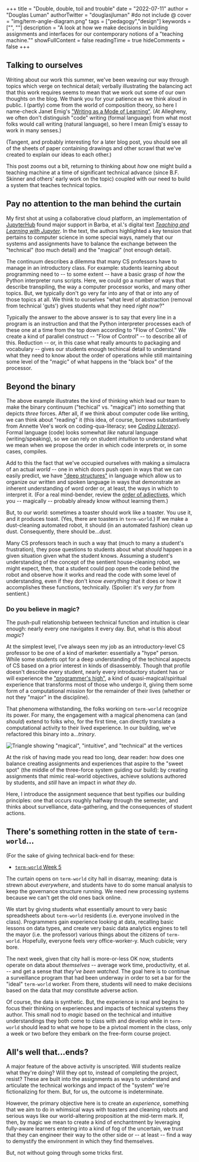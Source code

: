 +++
title = "Double, double, toil and trouble"
date = "2022-07-11"
author = "Douglas Luman"
authorTwitter = "douglasjluman" #do not include @
cover = "img/term-angle-diagram.png"
tags = ["pedagogy","design"]
keywords = ["", ""]
description = "A look at how we make decisions in building assignments and interfaces for our contemporary notions of a \"teaching machine.\""
showFullContent = false
readingTime = true
hideComments = false
+++

## Talking to ourselves

Writing about our work this summer, we've been weaving our way through topics 
which verge on technical detail; verbally illustrating the balancing act that
this work requires seems to mean that we work out some of our own thoughts on
the blog. We thank you for your patience as we think aloud in public. I (partly)
come from the world of composition theory, so here I name-check Janet Emig's
["Writing as a Mode of Learning"](https://www.jstor.org/stable/356095). (At
Allegheny, we often don't distinguish "code" writing (formal language) from what
most folks would call writing (natural language), so here I mean Emig's essay to
work in many senses.)

(Tangent, and probably interesting for a later blog post, you should see all of the
sheets of paper containing drawings and other scrawl that we've created to explain
our ideas to each other.)

This post zooms out a bit, returning to thinking about _how_ one might build a teaching
machine at a time of significant technical advance (since B.F. Skinner and others' early
work on the topic) coupled with our need to build a system that teaches technical topics.

## Pay no attention to the man behind the curtain

My first shot at using a collaborative cloud platform, an implementation of 
[JupyterHub](https://jupyter.org/hub) found major support in Barba, et al.'s digital text 
[_Teaching and Learning with Jupyter_](https://jupyter4edu.github.io/jupyter-edu-book/). In
the text, the authors highlighted a key tension that pertains to computer science in some
special ways, namely that our systems and assignments have to balance the exchange between
the "technical" (too much detail) and the "magical" (not enough detail). 

The continuum describes a dilemma that many CS professors have to manage in an introductory class.
For example: students learning about programming need to -- to some extent -- have a basic grasp
of _how_ the Python interpreter runs scripts. Here, we could go a number of ways that describe
transpiling, the way a computer processor works, and many other topics. But, we typically don't go 
very far into any of that or into any of those topics at all. We think to ourselves "what level
of abstraction (removal from technical 'guts') gives students what they need _right now_?" 

Typically the answer to the above answer is to say that every line in a program is an instruction and
that the Python interpreter processes each of these one at a time from the top down according to "Flow
of Control." We create a kind of parallel construct -- "Flow of Control" -- to describe all of this.
Reduction -- or, in this case what really amounts to packaging and vocabulary -- gives our students 
enough techincal detail to understand what they need to know about the order of operations while still
maintaining some level of the "magic" of what happens in the "black box" of the processor.

## Beyond the binary

The above example illustrates the kind of thinking which lead our team to make the binary continuum 
("techical" vs. "magical") into something that depicts _three_ forces. After all, if we think about
computer code like writing, we can think about "reading" it (this idea, of course, borrows substantively
from Annette Vee's work on coding-qua-literacy; see [_Coding Literacy_](https://mitpress.mit.edu/books/coding-literacy)).
Formal language (code) looks somewhat _like_ natural language (writing/speaking), so we can rely on
student _intuition_ to understand what we mean when we propose the order in which code interprets or,
in some cases, compiles.

Add to this the fact that we've occupied ourselves with making a simulacra of an actual _world_ -- one
in which doors push open in ways that we can easily predict, we have ["deep structures"](https://en.wikipedia.org/wiki/Deep_structure_and_surface_structure)
in language which allow us to organize our written and spoken language in ways that demonstrate an inherent
understanding of word order or, at least, the ways in which to interpret it. (For a real mind-bender, review
the [order of adjectives](https://owl.excelsior.edu/grammar-essentials/parts-of-speech/adjectives/order-of-adjectives/),
which you -- magically -- probably already know without learning them.)

But, to our world: sometimes a toaster should work like a toaster. You use it, and it produces toast. (Yes,
there are toasters in `term-world`.) If we make a dust-cleaning automated robot, it should (in an automated fashion)
clean up dust. Consequently, there should be..._dust_.

Many CS professors teach in such a way that (much to many a student's frustration), they pose questions to students
about what _should_ happen in a given situation given what the student knows. Assuming a student's understanding
of the concept of the sentient house-cleaning robot, we might expect, then, that a student could pop open the 
code behind the robot and observe how it works and read the code with some level of understanding, even if
they don't know _everything_ that it does or how it accomplishes these functions, technically. (Spolier: it's _very far_ from sentient.)

### Do you believe in magic?

The push-pull relationship between technical function and intuition is clear enough: nearly every one navigates it
every day. But, what is this about _magic_? 

At the simplest level, I've always seen my job as an introductory-level CS professor to be one of a kind of marketer: essentially
a "hype" person. While some students opt for a deep understanding of the techincal aspects of CS based on a prior interest in
kinds of disassembly. Though that profile doesn't describe every student, nearly every introductory student has or will experience
the ["programmer's high"](https://slate.com/technology/2014/06/coders-high-the-intense-feeling-of-absorption-exclusive-to-programmers.html),
a kind of quasi-magical/spiritual experience that transforms most of those who undergo it, giving them some form of a computational
mission for the remainder of their lives (whether or not they "major" in the discipline).

That phenomena withstanding, the folks working on `term-world` recognize its power. For many, the engagement with a magical phenomena
can (and _should_) extend to folks who, for the first time, can directly translate a computational activity to their lived experience.
In our building, we've refactored this binary into a..._trinary_.

<style>
p img {
  position: relative;
  margin: 0 auto;
}
</style>

![Triangle showing "magical", "intuitive", and "technical" at the vertices](/img/term-angle-diagram.png)

At the risk of having made you read too long, dear reader: how does one balance creating assignments and experiences that aspire to the
"sweet spot" (the middle of the three-force system guiding our build): by creating assignments that mimic real-world objectives, achieve
solutions authored by students, and _still_ have an impact in _what they do_.

Here, I introduce the assignment sequence that best typifies our building principles: one that occurs roughly halfway through the semester,
and thinks about survelliance, data-gathering, and the consequences of student actions.

## There's something rotten in the state of `term-world`...

(For the sake of giving technical back-end for these:

* [`term-world` Week 5](https://github.com/term-world/activity-week-5)

The curtain opens on `term-world` city hall in disarray, meaning: data is strewn about _everywhere_, and students have to do some manual
analysis to keep the governance structure running. We need new processing systems because we can't get the old ones back online.

We start by giving students what essentially amount to very basic spreadsheets about `term-world` residents (i.e. everyone involved in the
class). Programmers gain experience looking at data, recalling basic lessons on data types, and create very basic data analytics engines
to tell the mayor (i.e. the professor) various things about the citizens of `term-world`. Hopefully, everyone feels very office-worker-y.
Much cubicle; very bore.

The next week, given that city hall is more-or-less OK now, students operate on data about _themselves_ -- average work time, productivity, 
et al. -- and get a sense that _they've been watched_. The goal here is to continue a surveillance program that had been underway in order
to set a bar for the "ideal" `term-world` worker. From there, students will need to make decisions based on the data that _may_ constitute
adverse action.

Of course, the data is synthetic. But, the experience is real and begins to focus their thinking on experiences and impacts of technical
systems they author. This small nod to _magic_ based on the technical and intuitive understandings they both come to class with and develop
while in `term-world` should lead to what we hope to be a pivtoal moment in the class, only a week or two before they embark on the free-form
course project.

## All's well that...ends?

A major feature of the above activity is unscripted. Will students realize what they're doing? Will they opt to, instead of completing the project,
resist? These are built into the assignments as ways to understand and articulate the technical workings and impact of the "system" we're fictionalizing
for them. But, for us, the outcome is indeterminate.

However, the primary objective here is to create an _experience_, something that we aim to do in whimsical ways with toasters and cleaning robots and
serious ways like our world-altering proposition at the mid-term mark. If, then, by magic we mean to create a kind of enchantment by leveraging
fully-aware learners entering into a kind of fog of the uncertain, we trust that they can engineer their way to the other side or -- at least -- find
a way to demystify the environment in which they find themselves.

But, not without going through some tricks first.
